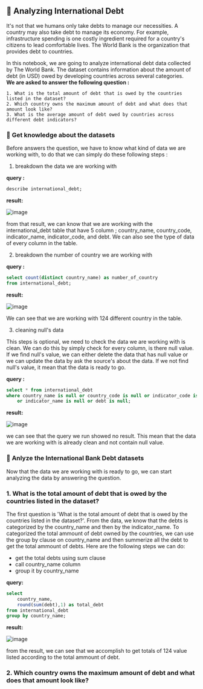 ## 📂 **Analyzing International Debt**

It's not that we humans only take debts to manage our necessities. A country may also take debt to manage its economy. For example, infrastructure spending is one costly ingredient required for a country's citizens to lead comfortable lives. The World Bank is the organization that provides debt to countries.

In this notebook, we are going to analyze international debt data collected by The World Bank. The dataset contains information about the amount of debt (in USD) owed by developing countries across several categories.  
**We are asked to answer the following question :**

    1. What is the total amount of debt that is owed by the countries listed in the dataset?
    2. Which country owns the maximum amount of debt and what does that amount look like?
    3. What is the average amount of debt owed by countries across different debt indicators?

### 📌 **Get knowledge about the datasets**

Before answers the question, we have to know what kind of data we are working with, to do that we can simply do these following steps :

1. breakdown the data we are working with

**query :**
```sql
describe international_debt;
```
**result:**

![image](https://github.com/abahpolban/Analysis-International-Bank-Debt-Stats/assets/87195694/43ef0249-50dd-49a3-9b11-24573630773c)

from that result, we can know that we are working with the international_debt table that have 5 column ; country_name, country_code, indicator_name, indicator_code, and debt. We can also see the type of data of every column in the table.

2. breakdown the number of country we are working with

**query :**
```sql
select count(distinct country_name) as number_of_country
from international_debt;
```
**result:**

![image](https://github.com/abahpolban/Analysis-International-Bank-Debt-Stats/assets/87195694/88f4f8d9-0b74-4fa0-b466-eba49dd098db)

We can see that we are working with 124 different country in the table.

3. cleaning null's data

This steps is optional, we need to check the data we are working with is clean. We can do this by simply check for every column, is there null value. If we find null's value, we can either delete the data that has null value or we can update the data by ask the source's about the data. If we not find null's value, it mean that the data is ready to go.

**query :**
```sql
select * from international_debt
where country_name is null or country_code is null or indicator_code is null
    or indicator_name is null or debt is null;
```
**result:**

   ![image](https://github.com/abahpolban/Analysis-International-Bank-Debt-Stats/assets/87195694/7f4c9e0e-38d7-4a17-9b97-0d0e8086732f)

we can see that the query we run showed no result. This mean that the data we are working with is already clean and not contain null value.


### 📌 **Anlyze the International Bank Debt datasets**

Now that the data we are working with is ready to go, we can start analyzing the data by answering the question. 

### 1. What is the total amount of debt that is owed by the countries listed in the dataset?

The first question is 'What is the total amount of debt that is owed by the countries listed in the dataset?'. From the data, we know that the debts is categorized by the country_name and then by the indicator_name. To categorized the total ammount of debt owned by the countries, we can use the group by clause on country_name and then summerize all the debt to get the total ammount of debts. Here are the following steps we can do:
- get the total debts using sum clause
- call country_name column
- group it by country_name 

**query:**
  
```sql
select 
    country_name,
    round(sum(debt),1) as total_debt
from international_debt
group by country_name;
```

**result:**

![image](https://github.com/abahpolban/Analysis-International-Bank-Debt-Stats/assets/87195694/5ba4d5f0-ca16-414b-86e4-08031cd924f3)

from the result, we can see that we accomplish to get totals of 124 value listed according to the total ammount of debt.

###  2. Which country owns the maximum amount of debt and what does that amount look like?

